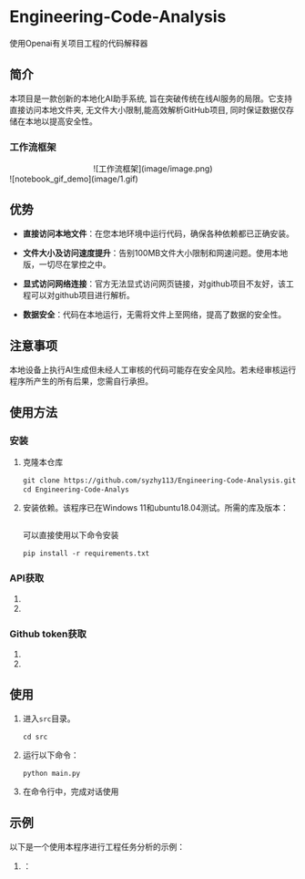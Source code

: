 # Engineering-Code-Analysis
使用Openai有关项目工程的代码解释器

## 简介

本项目是一款创新的本地化AI助手系统,
旨在突破传统在线AI服务的局限。它支持直接访问本地文件夹,
无文件大小限制,能高效解析GitHub项目,
同时保证数据仅存储在本地以提高安全性。

### 工作流框架
<div align="center">
   ![工作流框架](image/image.png)
</div>
![notebook_gif_demo](image/1.gif)

## 优势

- **直接访问本地文件**：在您本地环境中运行代码，确保各种依赖都已正确安装。

- **文件大小及访问速度提升**：告别100MB文件大小限制和网速问题。使用本地版，一切尽在掌控之中。

- **显式访问网络连接**：官方无法显式访问网页链接，对github项目不友好，该工程可以对github项目进行解析。
-  **数据安全**：代码在本地运行，无需将文件上至网络，提高了数据的安全性。

## 注意事项
本地设备上执行AI生成但未经人工审核的代码可能存在安全风险。若未经审核运行程序所产生的所有后果，您需自行承担。

## 使用方法

### 安装

1. 克隆本仓库
   ```shell
   git clone https://github.com/syzhy113/Engineering-Code-Analysis.git
   cd Engineering-Code-Analys
   ```

2. 安装依赖。该程序已在Windows 11和ubuntu18.04测试。所需的库及版本：
   ```text 

   ```
   可以直接使用以下命令安装
   ```shell
   pip install -r requirements.txt
   ```

### API获取
1. 

2. 
### Github token获取
1. 

2. 

## 使用

1. 进入`src`目录。
   ```shell
   cd src
   ```

2. 运行以下命令：
   ```shell
   python main.py
   ```

3. 在命令行中，完成对话使用



## 示例

以下是一个使用本程序进行工程任务分析的示例：

1. ：
   ![]()


